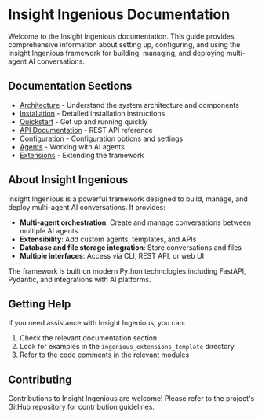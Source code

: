 # Insight Ingenious Documentation

Welcome to the Insight Ingenious documentation. This guide provides comprehensive information about setting up, configuring, and using the Insight Ingenious framework for building, managing, and deploying multi-agent AI conversations.

## Documentation Sections

- [Architecture](./architecture.md) - Understand the system architecture and components
- [Installation](./installation.md) - Detailed installation instructions
- [Quickstart](./quickstart.md) - Get up and running quickly
- [API Documentation](./api.md) - REST API reference
- [Configuration](./configuration.md) - Configuration options and settings
- [Agents](./agents.md) - Working with AI agents
- [Extensions](./extensions.md) - Extending the framework

## About Insight Ingenious

Insight Ingenious is a powerful framework designed to build, manage, and deploy multi-agent AI conversations. It provides:

- **Multi-agent orchestration**: Create and manage conversations between multiple AI agents
- **Extensibility**: Add custom agents, templates, and APIs
- **Database and file storage integration**: Store conversations and files
- **Multiple interfaces**: Access via CLI, REST API, or web UI

The framework is built on modern Python technologies including FastAPI, Pydantic, and integrations with AI platforms.

## Getting Help

If you need assistance with Insight Ingenious, you can:

1. Check the relevant documentation section
2. Look for examples in the `ingenious_extensions_template` directory
3. Refer to the code comments in the relevant modules

## Contributing

Contributions to Insight Ingenious are welcome! Please refer to the project's GitHub repository for contribution guidelines.